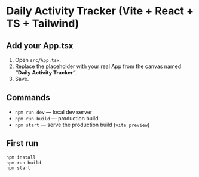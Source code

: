 # Daily Activity Tracker (Vite + React + TS + Tailwind)

## Add your App.tsx
1. Open `src/App.tsx`.
2. Replace the placeholder with your real App from the canvas named **“Daily Activity Tracker”**.
3. Save.

## Commands
- `npm run dev` — local dev server
- `npm run build` — production build
- `npm start` — serve the production build (`vite preview`)

## First run
```bash
npm install
npm run build
npm start
